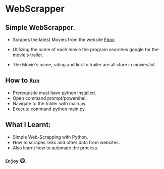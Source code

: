 # WebScrapper
## Simple WebScrapper. 
* Scrapes the latest Movies from the website [Fbox](https://ffbox.org).

* Utilizing the name of each movie the program searches google for the movie's trailer.
* The Movie's name, rating and link to trailer are all store in movies.txt.

## How to `Run`
* Prerequisite must have python installed.
* Open command prompt/powershell.
* Navigate to the folder with main.py.
* Execute command python main.py.

## What I Learnt:
* Simple Web-Scrapping with Python.
* How to scrapes links and other data from websites.
* Also learnt how to automate the process.


### `Enjoy` 😊.
